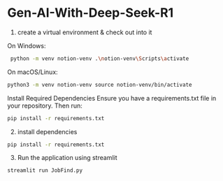 # Gen-AI-With-Deep-Seek-R1

1. create a virtual environment & check out into it

On Windows:

```bash
 python -m venv notion-venv .\notion-venv\Scripts\activate
```

On macOS/Linux:

```bash
python3 -m venv notion-venv source notion-venv/bin/activate
```

Install Required Dependencies Ensure you have a requirements.txt file in your repository.
Then run:

```bash
pip install -r requirements.txt
```

2. install dependencies

```bash
pip install -r requirements.txt
```

3. Run the application using streamlit

```bash
streamlit run JobFind.py
```
